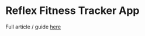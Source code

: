 # Reflex Fitness Tracker App

Full article / guide [here](https://pybit.es/articles/fitness-tracker-app-with-python-reflex/)
